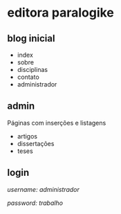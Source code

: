 # editora paralogike #

blog inicial
--------------
- index
- sobre
- disciplinas
- contato
- administrador

admin
--------------
Páginas com inserções e listagens
- artigos
- dissertações
- teses

login
--------------
*username: administrador*

*password: trabalho*

